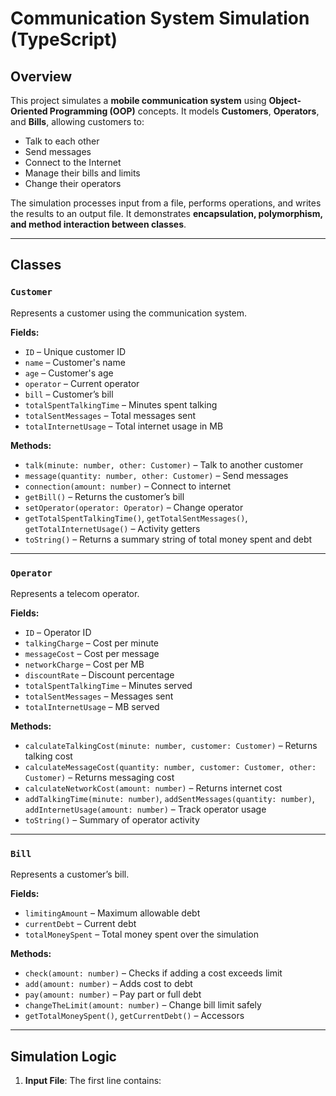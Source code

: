 # Communication System Simulation (TypeScript)

## Overview

This project simulates a **mobile communication system** using **Object-Oriented Programming (OOP)** concepts. It models **Customers**, **Operators**, and **Bills**, allowing customers to:

- Talk to each other
- Send messages
- Connect to the Internet
- Manage their bills and limits
- Change their operators

The simulation processes input from a file, performs operations, and writes the results to an output file. It demonstrates **encapsulation, polymorphism, and method interaction between classes**.

---

## Classes

### `Customer`

Represents a customer using the communication system.

**Fields:**
- `ID` – Unique customer ID
- `name` – Customer's name
- `age` – Customer's age
- `operator` – Current operator
- `bill` – Customer’s bill
- `totalSpentTalkingTime` – Minutes spent talking
- `totalSentMessages` – Total messages sent
- `totalInternetUsage` – Total internet usage in MB

**Methods:**
- `talk(minute: number, other: Customer)` – Talk to another customer
- `message(quantity: number, other: Customer)` – Send messages
- `connection(amount: number)` – Connect to internet
- `getBill()` – Returns the customer’s bill
- `setOperator(operator: Operator)` – Change operator
- `getTotalSpentTalkingTime()`, `getTotalSentMessages()`, `getTotalInternetUsage()` – Activity getters
- `toString()` – Returns a summary string of total money spent and debt

---

### `Operator`

Represents a telecom operator.

**Fields:**
- `ID` – Operator ID
- `talkingCharge` – Cost per minute
- `messageCost` – Cost per message
- `networkCharge` – Cost per MB
- `discountRate` – Discount percentage
- `totalSpentTalkingTime` – Minutes served
- `totalSentMessages` – Messages sent
- `totalInternetUsage` – MB served

**Methods:**
- `calculateTalkingCost(minute: number, customer: Customer)` – Returns talking cost
- `calculateMessageCost(quantity: number, customer: Customer, other: Customer)` – Returns messaging cost
- `calculateNetworkCost(amount: number)` – Returns internet cost
- `addTalkingTime(minute: number)`, `addSentMessages(quantity: number)`, `addInternetUsage(amount: number)` – Track operator usage
- `toString()` – Summary of operator activity

---

### `Bill`

Represents a customer’s bill.

**Fields:**
- `limitingAmount` – Maximum allowable debt
- `currentDebt` – Current debt
- `totalMoneySpent` – Total money spent over the simulation

**Methods:**
- `check(amount: number)` – Checks if adding a cost exceeds limit
- `add(amount: number)` – Adds cost to debt
- `pay(amount: number)` – Pay part or full debt
- `changeTheLimit(amount: number)` – Change bill limit safely
- `getTotalMoneySpent()`, `getCurrentDebt()` – Accessors

---

## Simulation Logic

1. **Input File**: The first line contains:
